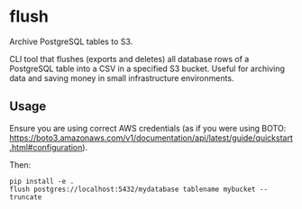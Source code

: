 # flush

Archive PostgreSQL tables to S3.

CLI tool that flushes (exports and deletes) all database rows of a PostgreSQL table into a CSV in a specified S3 bucket. Useful for archiving data and saving money in small infrastructure environments.

## Usage

Ensure you are using correct AWS credentials (as if you were using BOTO: https://boto3.amazonaws.com/v1/documentation/api/latest/guide/quickstart.html#configuration).

Then:

```
pip install -e .
flush postgres://localhost:5432/mydatabase tablename mybucket --truncate
```
